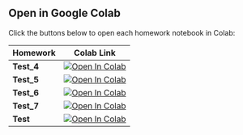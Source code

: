 
## Open in Google Colab

Click the buttons below to open each homework notebook in Colab:

| Homework | Colab Link |
|----------|------------|
| **Test_4**  | [![Open In Colab](https://colab.research.google.com/assets/colab-badge.svg)](https://colab.research.google.com/github/kiwiiiiiiiiO/RNN-Transformer/blob/main/HW4/Vit_SWIN_test_4.ipynb) |
| **Test_5**  | [![Open In Colab](https://colab.research.google.com/assets/colab-badge.svg)](https://colab.research.google.com/github/kiwiiiiiiiiO/RNN-Transformer/blob/main/HW4/Vit_SWIN_test_5.ipynb) |
| **Test_6**  | [![Open In Colab](https://colab.research.google.com/assets/colab-badge.svg)](https://colab.research.google.com/github/kiwiiiiiiiiO/RNN-Transformer/blob/main/HW4/Vit_SWIN_test_6.ipynb) |
| **Test_7**  | [![Open In Colab](https://colab.research.google.com/assets/colab-badge.svg)](https://colab.research.google.com/github/kiwiiiiiiiiO/RNN-Transformer/blob/main/HW4/Vit_SWIN_test_7.ipynb) |
| **Test**  | [![Open In Colab](https://colab.research.google.com/assets/colab-badge.svg)](https://colab.research.google.com/github/kiwiiiiiiiiO/RNN-Transformer/blob/main/HW4/Vit_SWIN_test.ipynb) |

